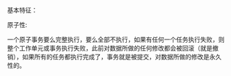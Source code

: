 基本特征：

原子性:

一个原子事务要么完整执行，要么全部不执行，如果有任何一个任务执行失败，则整个工作单元或事务执行失败，此前对数据所做的任何修改都会被回滚（就是撤销），如果所有的任务都执行完成了，事务就是被提交，对数据所做的修改是永久性的。

